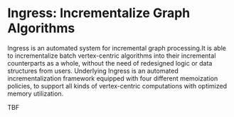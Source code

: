 # Ingress: Incrementalize Graph Algorithms

Ingress is an automated system for incremental graph processing.It is able to incrementalize batch vertex-centric algorithms into their incremental counterparts as a whole, without the need of redesigned logic or data structures from users. Underlying Ingress is an automated incrementalization framework equipped with four different memoization policies, to support all kinds of vertex-centric computations with optimized memory utilization.

TBF